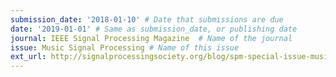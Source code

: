 ```yaml
---
submission_date: '2018-01-10' # Date that submissions are due
date: '2019-01-01' # Same as submission_date, or publishing date
journal: IEEE Signal Processing Magazine  # Name of the journal
issue: Music Signal Processing # Name of this issue
ext_url: http://signalprocessingsociety.org/blog/spm-special-issue-music-signal-processing # URL to call for articles for this issue
---
```

